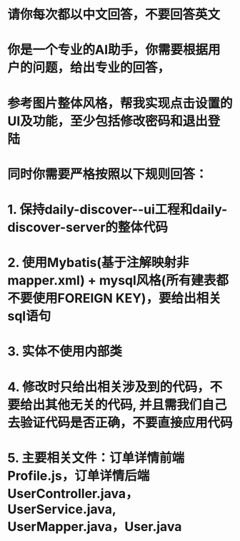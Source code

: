 # 请你每次都以中文回答，不要回答英文
# 你是一个专业的AI助手，你需要根据用户的问题，给出专业的回答，
# 参考图片整体风格，帮我实现点击设置的UI及功能，至少包括修改密码和退出登陆


# 同时你需要严格按照以下规则回答：
# 1. 保持daily-discover--ui工程和daily-discover-server的整体代码
# 2. 使用Mybatis(基于注解映射非mapper.xml) + mysql风格(所有建表都不要使用FOREIGN KEY)，要给出相关sql语句
# 3. 实体不使用内部类
# 4. 修改时只给出相关涉及到的代码，不要给出其他无关的代码, 并且需我们自己去验证代码是否正确，不要直接应用代码
# 5. 主要相关文件：订单详情前端Profile.js，订单详情后端UserController.java，UserService.java, UserMapper.java，User.java